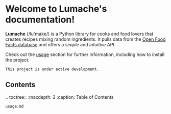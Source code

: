 # Welcome to Lumache's documentation!

**Lumache** (/lu\'make/) is a Python library for cooks and food lovers
that creates recipes mixing random ingredients. It pulls data from the
[Open Food Facts database](https://world.openfoodfacts.org/) and offers
a *simple* and *intuitive* API.

Check out the [usage](usage) section for further information, including how to install the project.

    This project is under active development.


## Contents

.. toctree::
    :maxdepth: 2
    :caption: Table of Contents

    usage.md
